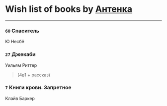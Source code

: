 # Wish list of books by [Антенка](https://plus.google.com/u/0/118158645037334943900/)
---

### `60` Спаситель
Ю Несбё

### `27` Джекаби
Уильям Риттер
> (4в1 + рассказ)

### `7` Книги крови. Запретное
Клайв Баркер

